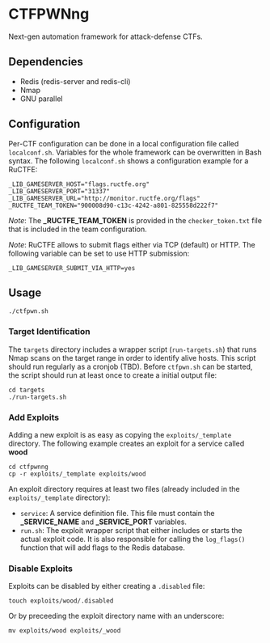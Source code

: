 # CTFPWNng

Next-gen automation framework for attack-defense CTFs.

## Dependencies

* Redis (redis-server and redis-cli)
* Nmap
* GNU parallel

## Configuration

Per-CTF configuration can be done in a local configuration file called `localconf.sh`. Variables for the whole framework can be overwritten in Bash syntax. The following `localconf.sh` shows a configuration example for a RuCTFE:

```
_LIB_GAMESERVER_HOST="flags.ructfe.org"
_LIB_GAMESERVER_PORT="31337"
_LIB_GAMESERVER_URL="http://monitor.ructfe.org/flags"
_RUCTFE_TEAM_TOKEN="900008d90-c13c-4242-a801-825558d222f7"
```

*Note*: The **_RUCTFE_TEAM_TOKEN** is provided in the `checker_token.txt` file that is included in the team configuration.

*Note*: RuCTFE allows to submit flags either via TCP (default) or HTTP. The following variable can be set to use HTTP submission:

```
_LIB_GAMESERVER_SUBMIT_VIA_HTTP=yes
```

## Usage

```
./ctfpwn.sh
```

### Target Identification

The ```targets``` directory includes a wrapper script (```run-targets.sh```) that runs Nmap scans on the target range in order to identify alive hosts. This script should run regularly as a cronjob (TBD). Before ```ctfpwn.sh``` can be started, the script should run at least once to create a initial output file:

```
cd targets
./run-targets.sh
```

### Add Exploits

Adding a new exploit is as easy as copying the ```exploits/_template``` directory. The following example creates an exploit for a service called **wood**

```
cd ctfpwnng
cp -r exploits/_template exploits/wood
```

An exploit directory requires at least two files (already included in the ```exploits/_template``` directory):

* ```service```: A service definition file. This file must contain the **_SERVICE_NAME** and **_SERVICE_PORT** variables.
* ```run.sh```: The exploit wrapper script that either includes or starts the actual exploit code. It is also responsible for calling the ```log_flags()``` function that will add flags to the Redis database.

### Disable Exploits

Exploits can be disabled by either creating a ```.disabled``` file:

```
touch exploits/wood/.disabled
```

Or by preceeding the exploit directory name with an underscore:

```
mv exploits/wood exploits/_wood
```
